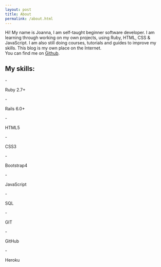 ```yaml
---
layout: post
title: About
permalink: /about.html
---
```


Hi! My name is Joanna, I am self-taught beginner software developer. I am learning through working on my own projects, using Ruby, HTML, CSS & JavaScript. I am also still doing courses, tutorials and guides to improve my skills. This blog is my own place on the Internet. <br>
You can find me on [Github].

<h2>My skills:</h2>
- <p>Ruby 2.7+ </p>
- <p>Rails 6.0+</p>
- <p>HTML5</p>
- <p>CSS3</p>
- <p>Bootstrap4</p>
- <p>JavaScript</p>
- <p>SQL</p>
- <p>GIT</p>
- <p>GitHub</p>
- <p>Heroku</p>

[Github]: https://github.com/JoannaKlosinska
